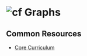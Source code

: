 ![cf](http://i.imgur.com/7v5ASc8.png) Graphs
===

## Common Resources
* [Core Curriculum](https://codefellows.github.io/common_curriculum/data_structures_and_algorithms/Code_401/class-20/DISCUSSION)
